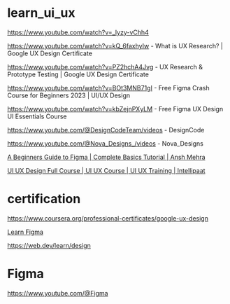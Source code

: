 # learn_ui_ux

https://www.youtube.com/watch?v=_lyzy-vChh4

https://www.youtube.com/watch?v=kQ_6faxhyIw - What is UX Research? | Google UX Design Certificate

https://www.youtube.com/watch?v=PZ2hchA4Jvg - UX Research & Prototype Testing | Google UX Design Certificate

https://www.youtube.com/watch?v=BOt3MNB71gI - Free Figma Crash Course for Beginners 2023 | UI/UX Design

https://www.youtube.com/watch?v=kbZejnPXyLM  - Free Figma UX Design UI Essentials Course

https://www.youtube.com/@DesignCodeTeam/videos - DesignCode

https://www.youtube.com/@Nova_Designs_/videos  - Nova_Designs

[A Beginners Guide to Figma | Complete Basics Tutorial | Ansh Mehra](https://www.youtube.com/watch?v=bI6q16ffdgQ&list=PLlHtucAD9KT19ckHqXpPSStZOyDSq9AW-) 

[UI UX Design Full Course | UI UX Course | UI UX Training | Intellipaat](https://www.youtube.com/watch?v=BOt3MNB71gI&list=PLjiHFwhbHYlEmPhn68XdG2p2k4X47XR-8)


# certification

https://www.coursera.org/professional-certificates/google-ux-design

[Learn Figma](https://www.youtube.com/watch?v=g6rQFP9zCAM&list=PLgGbWId6zgaUeFJ4y8s6BNmPN-APWpB3N)

https://web.dev/learn/design

# Figma

https://www.youtube.com/@Figma
